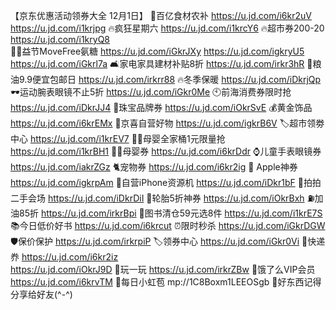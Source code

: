 【京东优惠活动领券大全 12月1日】
🥩百亿食材农补
https://u.jd.com/i6kr2uV
https://u.jd.com/i1krjpg
🔥疯狂星期六
https://u.jd.com/i1krcY6
🔥超市券200-20
https://u.jd.com/i1kryQ8  
🏋🏻益节MoveFree氨糖
https://u.jd.com/iGkrJXy
https://u.jd.com/igkryU5
https://u.jd.com/iGkrl7a
🛋家电家具建材补贴8折
https://u.jd.com/irkr3hR
🍚粮油9.9便宜包邮日
https://u.jd.com/irkrr88
🔥冬季保暖
https://u.jd.com/iDkrjQp
🕶运动腕表眼镜不止5折
https://u.jd.com/iGkr0Me
🕙前海消费券限时抢
https://u.jd.com/iDkrJJ4
💎珠宝品牌券
https://u.jd.com/iOkrSvE
💰黄金饰品
https://u.jd.com/i6krEMx
🏪京喜自营好物
https://u.jd.com/igkrB6V
🏷超市领劵中心
https://u.jd.com/i1krEV7
👶🏻母婴全家桶1元限量抢
https://u.jd.com/i1krBH1
👶🏻母婴券
https://u.jd.com/i6krDdr
⌚儿童手表眼镜券
https://u.jd.com/iakrZGz
🐈宠物券
https://u.jd.com/i6kr2ig
 Apple神券
https://u.jd.com/igkrpAm
📱自营iPhone资源机
https://u.jd.com/iDkr1bF
📱拍拍二手会场
https://u.jd.com/iDkrDiI
🛞轮胎5折神券
https://u.jd.com/iOkrBxh
⛽加油85折
https://u.jd.com/irkrBpi
📖图书清仓59元选8件
https://u.jd.com/i1krE7S
📚今日低价好书
https://u.jd.com/i6krcut
⏰限时秒杀
https://u.jd.com/iGkrDGW
🛡保价保护
https://u.jd.com/irkrpiP
🏷领券中心
https://u.jd.com/iGkr0Vi
🚚快递奍
https://u.jd.com/i6kr2iz  
https://u.jd.com/iOkrJ9D
🎰玩一玩
https://u.jd.com/irkrZBw
🛵饿了么VIP会员
https://u.jd.com/i6krvTM
🧧每日小虹苞
mp://1C8Boxm1LEEOSgb
🌟好东西记得分享给好友(^-^)